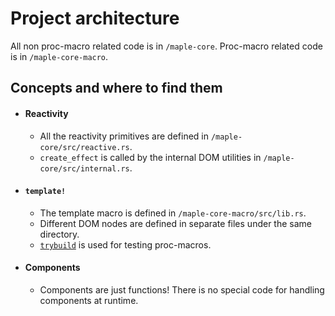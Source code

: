 # Project architecture

All non proc-macro related code is in `/maple-core`.
Proc-macro related code is in `/maple-core-macro`.

## Concepts and where to find them

- #### Reactivity
  - All the reactivity primitives are defined in `/maple-core/src/reactive.rs`.
  - `create_effect` is called by the internal DOM utilities in `/maple-core/src/internal.rs`.

- #### `template!`
  - The template macro is defined in `/maple-core-macro/src/lib.rs`.
  - Different DOM nodes are defined in separate files under the same directory.
  - [`trybuild`](https://github.com/dtolnay/trybuild) is used for testing proc-macros.

- #### Components
  - Components are just functions! There is no special code for handling components at runtime.
